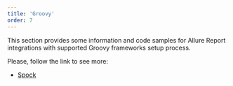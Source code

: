 ```yaml
---
title: 'Groovy'
order: 7
---
```

This section provides some information and code samples for Allure Report integrations with supported Groovy frameworks setup process. 

Please, follow the link to see more:
- [Spock](https://docs.qameta.io/allure-report/frameworks/groovy/spock)